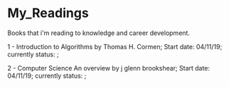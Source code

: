 # My_Readings
Books that i'm reading to knowledge and career development.


1 - Introduction to Algorithms by Thomas H. Cormen;
Start date: 04/11/19;
currently status: ;

2 - Computer Science An overview by j glenn brookshear;
Start date: 04/11/19;
currently status: ;
